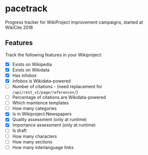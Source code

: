 # pacetrack
Progress tracker for WikiProject improvement campaigns, started at WikiCite 2018

## Features
Track the following features in your Wikiproject:

 - [x] Exists on Wikipedia
 - [x] Exists on Wikidata
 - [x] Has infobox
 - [x] Infobox is Wikidata-powered
 - [ ] Number of citations - (need replacement for `/api/rest_v1/page/references/`)
 - [ ] Percentage of citations are Wikidata-powered
 - [ ] Which maintence templates
 - [ ] How many categories
 - [x] Is in Wikiproject:Newspapers
 - [x] Quality assessment (only at runtime)
 - [x] Importance assessment (only at runtime)
 - [ ] Is draft
 - [ ] How many characters
 - [ ] How many sections
 - [ ] How many interlanguage links
